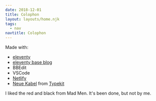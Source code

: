 ```yaml
---
date: 2018-12-01
title: Colophon
layout: layouts/home.njk
tags:
  - nav
navtitle: Colophon
---
```



Made with:

- [eleventy][Eleventy]
- [eleventy base blog][]
- BBEdit
- VSCode
- [Netlify][]
- [Neue Kabel][kabel] from [Typekit][]

I liked the red and black from Mad Men. It's been done,
but not by me.




[Eleventy]: https://www.11ty.io/
[eleventy base blog]: https://github.com/11ty/eleventy-base-blog
[Netlify]: https://netlify.com
[Typekit]: https://typekit.com
[kabel]: https://www.monotype.com/resources/font-stories/neue-kabel-reshaping-a-lost-classic/
